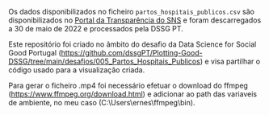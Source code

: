 Os dados disponibilizados no ficheiro `partos_hospitais_publicos.csv` são disponibilizados no [Portal da Transparência do SNS](https://transparencia.sns.gov.pt/explore/dataset/partos-e-cesarianas/table/?disjunctive.regiao&disjunctive.instituicao&sort=tempo) e foram descarregados a 30 de maio de 2022 e processados pela DSSG PT.

Este repositório foi criado no âmbito do desafio da Data Science for Social Good Portugal (https://github.com/dssgPT/Plotting-Good-DSSG/tree/main/desafios/005_Partos_Hospitais_Publicos) e visa partilhar o código usado para a visualização criada.

Para gerar o ficheiro .mp4 foi necessário efetuar o download do ffmpeg (https://www.ffmpeg.org/download.html) e adicionar ao path das variaveis de ambiente, no meu caso (C:\Users\ernes\ffmpeg\bin).
